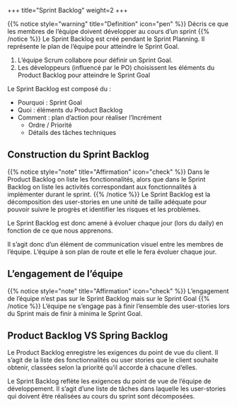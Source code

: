 +++
title="Sprint Backlog"
weight=2
+++

{{% notice style="warning" title="Definition" icon="pen" %}}
Décris ce que les membres de l’équipe doivent développer au cours d’un sprint
{{% /notice %}}
Le Sprint Backlog est créé pendant le Sprint Planning. Il représente le plan de l’équipe pour
atteindre le Sprint Goal.
1. L’équipe Scrum collabore pour définir un Sprint Goal.
2. Les développeurs (influencé par le PO) choisissent les éléments du Product Backlog pour
atteindre le Sprint Goal

Le Sprint Backlog est composé du :
- Pourquoi : Sprint Goal
- Quoi : éléments du Product Backlog
- Comment : plan d’action pour réaliser l’Incrément
  - Ordre / Priorité
  - Détails des tâches techniques

## Construction du Sprint Backlog
{{% notice style="note" title="Affirmation" icon="check" %}}
Dans le Product Backlog on liste les fonctionnalités, alors que dans le Sprint Backlog on
liste les activités correspondant aux fonctionnalités à implémenter durant le sprint.
{{% /notice %}}
Le Sprint Backlog est la décomposition des user-stories en une unité de taille adéquate pour
pouvoir suivre le progrès et identifier les risques et les problèmes.

Le Sprint Backlog est donc amené à évoluer chaque jour (lors du daily) en fonction de ce que
nous apprenons.

Il s’agit donc d’un élément de communication visuel entre les membres de l’équipe. L’équipe
à son plan de route et elle le fera évoluer chaque jour.

## L’engagement de l’équipe
{{% notice style="note" title="Affirmation" icon="check" %}}
L’engagement de l’équipe n’est pas sur le Sprint Backlog mais sur le Sprint Goal
{{% /notice %}}
L’équipe ne s’engage pas à finir l’ensemble des user-stories lors du Sprint mais de finir à
minima le Sprint Goal.


## Product Backlog VS Spring Backlog
Le Product Backlog enregistre les exigences du point de vue du client. Il s’agit de la liste des
fonctionnalités ou user stories que le client souhaite obtenir, classées selon la priorité qu’il
accorde à chacune d’elles.

Le Sprint Backlog reflète les exigences du point de vue de l’équipe de développement. Il s’agit
d’une liste de tâches dans laquelle les user-stories qui doivent être réalisées au cours du sprint
sont décomposées.

